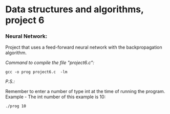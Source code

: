 # Data structures and algorithms, project 6
### Neural Network:
Project that uses a feed-forward neural network with the backpropagation algorithm.

*Command to compile the file "project6.c":*

```
gcc -o prog project6.c  -lm
```

*P.S.:*

Remember to enter a number of type int at the time of running the program.
Example - The int number of this example is 10:

```
./prog 10
```
